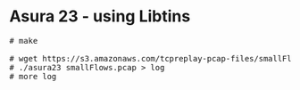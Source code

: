 # Asura 23 - using Libtins

<pre>
# make

# wget https://s3.amazonaws.com/tcpreplay-pcap-files/smallFlows.pcap
# ./asura23 smallFlows.pcap > log
# more log
</pre>